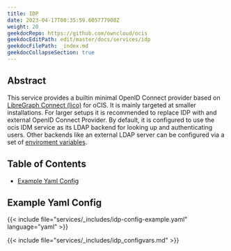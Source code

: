 ```yaml
---
title: IDP
date: 2023-04-17T00:35:59.605777908Z
weight: 20
geekdocRepo: https://github.com/owncloud/ocis
geekdocEditPath: edit/master/docs/services/idp
geekdocFilePath: _index.md
geekdocCollapseSection: true
---
```


## Abstract

This service provides a builtin minimal OpenID Connect provider based on
[LibreGraph Connect (lico)](https://github.com/libregraph/lico) for oCIS.
It is mainly targeted at smaller installations. For larger setups it is
recommended to replace IDP with and external OpenID Connect Provider.
By default, it is configured to use the ocis IDM service as its LDAP backend for
looking up and authenticating users. Other backends like an external LDAP
server can be configured via a set of
[enviroment variables](https://owncloud.dev/services/idp/configuration/#environment-variables).

## Table of Contents

* [Example Yaml Config](#example-yaml-config)

## Example Yaml Config

{{< include file="services/_includes/idp-config-example.yaml"  language="yaml" >}}

{{< include file="services/_includes/idp_configvars.md" >}}

